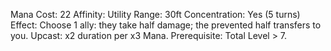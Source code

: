 Mana Cost: 22
Affinity: Utility
Range: 30ft
Concentration: Yes (5 turns)
Effect: Choose 1 ally: they take half damage; the prevented half transfers to you.
Upcast: x2 duration per x3 Mana.
Prerequisite: Total Level > 7.
